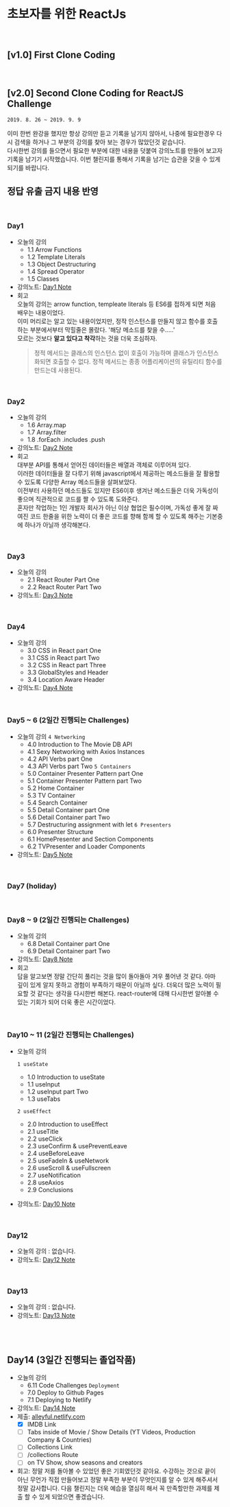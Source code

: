 # 초보자를 위한 ReactJs

<br/>

## [v1.0] First Clone Coding

<br/>

## [v2.0] Second Clone Coding for ReactJS Challenge

`2019. 8. 26 ~ 2019. 9. 9`

이미 한번 완강을 했지만 항상 강의만 듣고 기록을 남기지 않아서, 나중에 필요한경우 다시 검색을 하거나 그 부분의 강의를 찾아 보는 경우가 많았던것 같습니다.  
다시한번 강의를 들으면서 필요한 부분에 대한 내용을 덧붙여 강의노트를 만들어 보고자 기록을 남기기 시작했습니다.
이번 챌린지를 통해서 기록을 남기는 습관을 갖을 수 있게 되기를 바랍니다.

## 정답 유출 금지 내용 반영

<br/>

### Day1

- 오늘의 강의
  - 1.1 Arrow Functions
  - 1.2 Template Literals
  - 1.3 Object Destructuring
  - 1.4 Spread Operator
  - 1.5 Classes
- 강의노트: [Day1 Note](./note/day1.md)
- 회고  
   오늘의 강의는 arrow function, templeate literals 등 ES6를 접하게 되면 처음 배우는 내용이었다.  
   이미 머리로는 알고 있는 내용이었지만, 정작 인스턴스를 만들지 않고 함수를 호출하는 부분에서부터 막힐줄은 몰랐다. '해당 메소드를 찾을 수.....'  
   모르는 것보다 **알고 있다고 착각**하는 것을 더욱 조심하자.
  > 정적 메서드는 클래스의 인스턴스 없이 호출이 가능하며 클래스가 인스턴스화되면 호출할 수 없다. 정적 메서드는 종종 어플리케이션의 유틸리티 함수를 만드는데 사용된다.

<br/>

### Day2

- 오늘의 강의
  - 1.6 Array.map
  - 1.7 Array.filter
  - 1.8 .forEach .includes .push
- 강의노트: [Day2 Note](./note/day2.md)
- 회고  
   대부분 API를 통해서 얻어진 데이터들은 배열과 객체로 이루어져 있다.  
   이러한 데이터들을 잘 다루기 위해 javascript에서 제공하는 메소드들을 잘 활용할 수 있도록 다양한 Array 메소드들을 살펴보았다.  
   이전부터 사용하던 메소드들도 있지만 ES6이후 생겨난 메소드들은 더욱 가독성이 좋으며 직관적으로 코드를 짤 수 있도록 도와준다.  
   혼자만 작업하는 1인 개발자 회사가 아닌 이상 협업은 필수이며, 가독성 좋게 잘 짜여진 코드 한줄을 위한 노력이 더 좋은 코드를 향해 함께 할 수 있도록 해주는 기본중에 하나가 아닐까 생각해본다.

<br/>

### Day3

- 오늘의 강의
  - 2.1 React Router Part One
  - 2.2 React Router Part Two
- 강의노트: [Day3 Note](./note/day3.md)

<br/>

### Day4

- 오늘의 강의
  - 3.0 CSS in React part One
  - 3.1 CSS in React part Two
  - 3.2 CSS in React part Three
  - 3.3 GlobalStyles and Header
  - 3.4 Location Aware Header
- 강의노트: [Day4 Note](./note/day4.md)

<br/>

### Day5 ~ 6 (2일간 진행되는 Challenges)

- 오늘의 강의
  `4 Networking`
  - 4.0 Introduction to The Movie DB API
  - 4.1 Sexy Networking with Axios Instances
  - 4.2 API Verbs part One
  - 4.3 API Verbs part Two
  `5 Containers`
  - 5.0 Container Presenter Pattern part One
  - 5.1 Container Presenter Pattern part Two
  - 5.2 Home Container
  - 5.3 TV Container
  - 5.4 Search Container
  - 5.5 Detail Container part One
  - 5.6 Detail Container part Two
  - 5.7 Destructuring assignment with let
  `6 Presenters`
  - 6.0 Presenter Structure
  - 6.1 HomePresenter and Section Components
  - 6.2 TVPresenter and Loader Components
- 강의노트: [Day5 Note](./note/day5.md)

<br/>

### Day7 (holiday)

<br/>

### Day8 ~ 9 (2일간 진행되는 Challenges)

- 오늘의 강의
  - 6.8 Detail Container part One
  - 6.9 Detail Container part Two
- 강의노트: [Day8 Note](./note/day8.md)
- 회고  
   답을 알고보면 정말 간단히 풀리는 것을 많이 돌아돌아 겨우 풀어낸 것 같다. 아마 깊이 있게 알지 못하고 경험이 부족하기 때문이 아닐까 싶다.
  더욱더 많은 노력이 필요할 것 같다는 생각을 다시한번 해본다. react-router에 대해 다시한번 알아볼 수 있는 기회가 되어 더욱 좋은 시간이었다.

<br/>

### Day10 ~ 11 (2일간 진행되는 Challenges)

- 오늘의 강의

  `1 useState`

  - 1.0 Introduction to useState
  - 1.1 useInput
  - 1.2 useInput part Two
  - 1.3 useTabs

  `2 useEffect`

  - 2.0 Introduction to useEffect
  - 2.1 useTitle
  - 2.2 useClick
  - 2.3 useConfirm & usePreventLeave
  - 2.4 useBeforeLeave
  - 2.5 useFadeIn & useNetwork
  - 2.6 useScroll & useFullscreen
  - 2.7 useNotification
  - 2.8 useAxios
  - 2.9 Conclusions

- 강의노트: [Day10 Note](./note/day10.md)

<br/>

### Day12

- 오늘의 강의 : 없습니다.
- 강의노트: [Day12 Note](./note/day12.md)

<br/>

### Day13

- 오늘의 강의 : 없습니다.
- 강의노트: [Day13 Note](./note/day13.md)

<br/>

<br/>

## Day14 (3일간 진행되는 졸업작품)

- 오늘의 강의
  - 6.11 Code Challenges
  `Deployment`
  - 7.0 Deploy to Github Pages
  - 7.1 Deploying to Netlify
- 강의노트: [Day14 Note](./note/day14.md)
- 제출: [alleyful.netlify.com](https://alleyful.netlify.com/)
  - [x] IMDB Link
  - [ ] Tabs inside of Movie / Show Details (YT Videos, Production Company & Countries)
  - [ ] Collections Link
  - [ ] /collections Route
  - [ ] on TV Show, show seasons and creators
- 회고: 정말 저를 돌아볼 수 있었던 좋은 기회였던것 같아요.
  수강하는 것으로 끝이 아닌 무언가 직접 만들어보고 정말 부족한 부분이 무엇인지를 알 수 있게 해주셔서 정말 감사합니다.
  다음 챌린지는 더욱 예습을 열심히 해서 꼭 만족할만한 과제를 제출 할 수 있게 되었으면 좋겠습니다.
